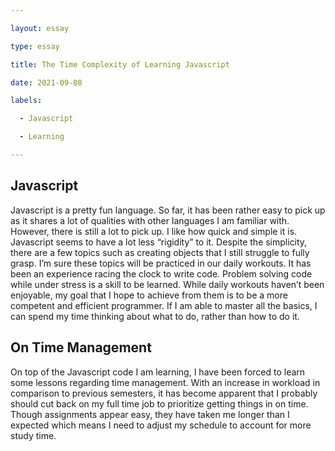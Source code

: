 ```yaml
---

layout: essay

type: essay

title: The Time Complexity of Learning Javascript

date: 2021-09-08

labels:

  - Javascript

  - Learning

---
```


## Javascript

Javascript is a pretty fun language.  So far, it has been rather easy to pick up as it shares a lot of qualities with other languages I am familiar with.  However, there is still a lot to pick up.  I like how quick and simple it is.  Javascript seems to have a lot less “rigidity” to it.  Despite the simplicity, there are a few topics such as creating objects that I still struggle to fully grasp.  I’m sure these topics will be practiced in our daily workouts.  It has been an experience racing the clock to write code.  Problem solving code while under stress is a skill to be learned.  While daily workouts haven’t been enjoyable, my goal that I hope to achieve from them is to be a more competent and efficient programmer.  If I am able to master all the basics, I can spend my time thinking about what to do, rather than how to do it.

## On Time Management

On top of the Javascript code I am learning, I have been forced to learn some lessons regarding time management.  With an increase in workload in comparison to previous semesters, it has become apparent that I probably should cut back on my full time job to prioritize getting things in on time.  Though assignments appear easy, they have taken me longer than I expected which means I need to adjust my schedule to account for more study time.






